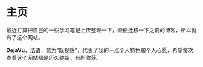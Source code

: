 # 主页

最近打算把自己的一些学习笔记上传整理一下，顺便迁移一下之前的博客，所以就有了这个网站。  

**DejaVu**，法语，意为“既视感”，代表了我的一点个人特色和个人心愿，希望每次查看这个网站都是历久弥新，有所收获。